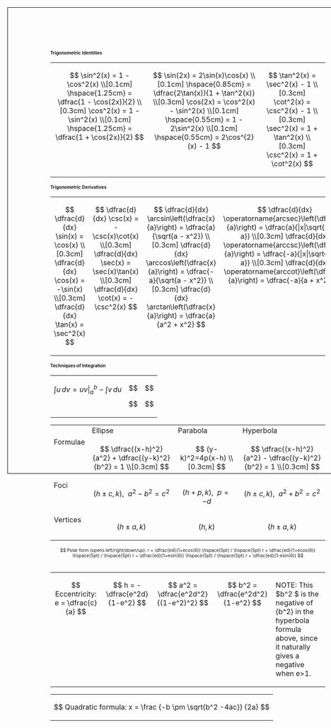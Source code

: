 <!-- Digital version -->
<div style="border: 1px solid black; width: 8.5in; height: 11in; padding: 1in; box-sizing: border-box; position: relative; font-size: 10px;">
<!-- Printable version -->
<!-- <div style="width: 8.5in; height: 11in; padding: 1in; box-sizing: border-box; position: relative; font-size: 10px;"> -->

<h4 style="margin: 0;">Trigonometric Identities</h4>
<!-- The blank rows in each <td> block, and lack of indents inside the table HTML, are so the KaTeX parser doesn't break while parsing formulas inside the $$ signs, as discovered through trial and error. -->
<table style="width: 100%">
<tr>
<td style="vertical-align: top;">

$$ 
\sin^2(x) = 1 - \cos^2(x) \\[0.1cm]
\hspace{1.25cm} = \dfrac{1 - \cos(2x)}{2} \\[0.3cm]
\cos^2(x) = 1 - \sin^2(x) \\[0.1cm]
\hspace{1.25cm} = \dfrac{1 + \cos(2x)}{2} 
$$
</td>
<td style="vertical-align: top;">

$$
\sin(2x) = 2\sin(x)\cos(x) \\[0.1cm]
\hspace{0.85cm} = \dfrac{2\tan(x)}{1 + \tan^2(x)} \\[0.3cm]
\cos(2x) = \cos^2(x) - \sin^2(x) \\[0.1cm]
\hspace{0.55cm} = 1 - 2\sin^2(x) \\[0.1cm]
\hspace{0.55cm} = 2\cos^{2}(x) - 1
$$
</td>
<td style="vertical-align: top;">

$$
\tan^2(x) = \sec^2(x) - 1 \\[0.3cm]
\cot^2(x) = \csc^2(x) - 1 \\[0.3cm]
\sec^2(x) = 1 + \tan^2(x) \\[0.3cm]
\csc^2(x) = 1 + \cot^2(x)
$$
</td>
</tr>
</table>

<h4 style="margin: 0;">Trigonometric Derivatives</h4>
<!-- The blank rows in each <td> block, and lack of indents inside the table HTML, are so the KaTeX parser doesn't break while parsing formulas inside the $$ signs, as discovered through trial and error. -->
<table style="width: 100%; text-align: left;">
<tr>
<td style="vertical-align: top;">

$$
\dfrac{d}{dx} \sin(x) = \cos(x) \\[0.3cm]
\dfrac{d}{dx} \cos(x) = -\sin(x) \\[0.3cm]
\dfrac{d}{dx} \tan(x) = \sec^2(x)
$$
</td>
<td style="vertical-align: top;">

$$
\dfrac{d}{dx} \csc(x) = -\csc(x)\cot(x) \\[0.3cm]
\dfrac{d}{dx} \sec(x) = \sec(x)\tan(x) \\[0.3cm]
\dfrac{d}{dx} \cot(x) = -\csc^2(x) 
$$
</td>
<td style="vertical-align: top;">

$$
\dfrac{d}{dx} \arcsin\left(\dfrac{x}{a}\right) = \dfrac{a}{\sqrt{a - x^2}} \\[0.3cm]
\dfrac{d}{dx} \arccos\left(\dfrac{x}{a}\right) = \dfrac{-a}{\sqrt{a - x^2}} \\[0.3cm]
\dfrac{d}{dx} \arctan\left(\dfrac{x}{a}\right) = \dfrac{a}{a^2 + x^2} 
$$
</td>
<td style="vertical-align: top;">

$$
\dfrac{d}{dx} \operatorname{arcsec}\left(\dfrac{x}{a}\right) = \dfrac{a}{|x|\sqrt{x^2 - a}} \\[0.3cm]
\dfrac{d}{dx} \operatorname{arccsc}\left(\dfrac{x}{a}\right) = \dfrac{-a}{|x|\sqrt{x^2 - a}} \\[0.3cm]
\dfrac{d}{dx} \operatorname{arccot}\left(\dfrac{x}{a}\right) = \dfrac{-a}{a + x^2}
$$
</td>
</tr>
</table>

<h4 style="margin: 0;">Techniques of Integration</h4>
<!-- The blank rows in each <td> block, and lack of indents inside the table HTML, are so the KaTeX parser doesn't break while parsing formulas inside the $$ signs, as discovered through trial and error. -->
<table style="width: 100%; text-align: left;">
<tr>
<td style="vertical-align: top;">

$$
\int u \, dv = uv \Big|_a^b - \int v \, du
$$
</td>
<td style="vertical-align: top;">

$$

$$
</td>
<td style="vertical-align: top;">

$$

$$
</td>
</tr>
</table>

<table style="width: 100%; text-align: left;">
<tr>
<td style="vertical-align: top;">

</td>
<td style="vertical-align: top;">
Ellipse
</td>
<td style="vertical-align: top;">
Parabola
</td>
<td style="vertical-align: top;">
Hyperbola
</td>
</tr>
<tr>
<td style="vertical-align: top;">
Formulae
</td>
<td style="vertical-align: top;">

$$ 
\dfrac{(x-h)^2}{a^2} + \dfrac{(y-k)^2}{b^2} = 1 \\[0.3cm]
$$
</td>
<td style="vertical-align: top;">

$$
(y-k)^2=4p(x-h) \\[0.3cm]
$$
</td>
<td style="vertical-align: top;">

$$
\dfrac{(x-h)^2}{a^2} - \dfrac{(y-k)^2}{b^2} = 1 \\[0.3cm]
$$
</td>
</tr>
<tr>
<td style="vertical-align: top;">
Foci
</td>
<td style="vertical-align: top;">

$$
(h±c, k), \hspace{5pt} a^2 - b^2 = c^2
$$
</td>
<td style="vertical-align: top;">

$$
(h+p, k), \hspace{5pt} p=-d
$$
</td>
<td style="vertical-align: top;">

$$
(h±c, k), \hspace{5pt} a^2 + b^2 = c^2
$$
</td>
</tr>
<td style="vertical-align: top;">
Vertices
</td>
<td style="vertical-align: top;">

$$
(h±a, k)
$$
</td>
<td style="vertical-align: top;">

$$
(h, k)
$$
</td>
<td style="vertical-align: top;">

$$
(h±a, k)
$$
</td>
</tr>
</table>

<table style="width: 100%; text-align: left;">
<tr>

$$
Polar form (opens left/right/down/up): r = \dfrac{ed}{1+ecos(θ)} \hspace{5pt} / \hspace{5pt} r = \dfrac{ed}{1+ecos(θ)} \hspace{5pt} / \hspace{5pt} r = \dfrac{ed}{1+esin(θ)} \hspace{5pt} / \hspace{5pt} r = \dfrac{ed}{1-esin(θ)}
$$
</tr>
</table>
<table>
<tr>
<td style="vertical-align: top;">

$$
Eccentricity: e = \dfrac{c}{a}
$$
</td>
<td style="vertical-align: top;">

$$
h = -\dfrac{e^2d}{1-e^2}
$$
</td>
<td style="vertical-align: top;">

$$
a^2 = \dfrac{e^2d^2}{(1-e^2)^2}
$$
</td>
<td style="vertical-align: top;">

$$
b^2 = \dfrac{e^2d^2}{1-e^2}
$$
</td>
<td style="vertical-align: top;">

NOTE: This $b^2 $ is the negative of {b^2} in the hyperbola formula above, since it naturally gives a negative when e>1.
</td>
</tr>
</table>
<table>
<tr>
<td style="vertical-align: top;">

$$
Quadratic formula: x = \frac {-b \pm \sqrt{b^2 -4ac}} {2a}
$$
</table>
</td>
</tr>
</div>